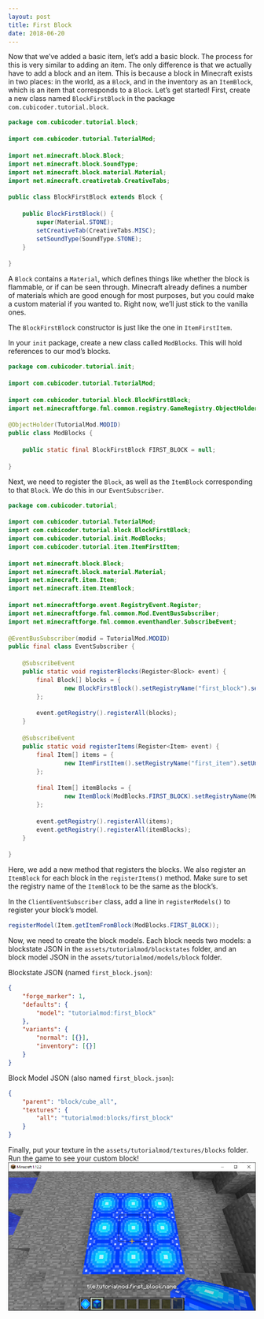 ```yaml
---
layout: post
title: First Block
date: 2018-06-20
---
```


Now that we’ve added a basic item, let’s add a basic block. The process for this is very similar to adding an item. The only difference is that we actually have to add a block and an item. This is because a block in Minecraft exists in two places: in the world, as a `Block`, and in the inventory as an `ItemBlock`, which is an item that corresponds to a `Block`. Let’s get started! First, create a new class named `BlockFirstBlock` in the package `com.cubicoder.tutorial.block`.
```java
package com.cubicoder.tutorial.block;

import com.cubicoder.tutorial.TutorialMod;

import net.minecraft.block.Block;
import net.minecraft.block.SoundType;
import net.minecraft.block.material.Material;
import net.minecraft.creativetab.CreativeTabs;

public class BlockFirstBlock extends Block {

	public BlockFirstBlock() {
		super(Material.STONE);
		setCreativeTab(CreativeTabs.MISC);
		setSoundType(SoundType.STONE);
	}

}
```

A `Block` contains a `Material`, which defines things like whether the block is flammable, or if can be seen through. Minecraft already defines a number of materials which are good enough for most purposes, but you could make a custom material if you wanted to. Right now, we’ll just stick to the vanilla ones.

The `BlockFirstBlock` constructor is just like the one in `ItemFirstItem`.

In your `init` package, create a new class called `ModBlocks`. This will hold references to our mod’s blocks.
```java
package com.cubicoder.tutorial.init;
 
import com.cubicoder.tutorial.TutorialMod;
 
import com.cubicoder.tutorial.block.BlockFirstBlock;
import net.minecraftforge.fml.common.registry.GameRegistry.ObjectHolder;
 
@ObjectHolder(TutorialMod.MODID)
public class ModBlocks {
 
	public static final BlockFirstBlock FIRST_BLOCK = null;
 
}
```
Next, we need to register the `Block`, as well as the `ItemBlock` corresponding to that `Block`. We do this in our `EventSubscriber`.
```java
package com.cubicoder.tutorial;

import com.cubicoder.tutorial.TutorialMod;
import com.cubicoder.tutorial.block.BlockFirstBlock;
import com.cubicoder.tutorial.init.ModBlocks;
import com.cubicoder.tutorial.item.ItemFirstItem;

import net.minecraft.block.Block;
import net.minecraft.block.material.Material;
import net.minecraft.item.Item;
import net.minecraft.item.ItemBlock;

import net.minecraftforge.event.RegistryEvent.Register;
import net.minecraftforge.fml.common.Mod.EventBusSubscriber;
import net.minecraftforge.fml.common.eventhandler.SubscribeEvent;

@EventBusSubscriber(modid = TutorialMod.MODID)
public final class EventSubscriber {

	@SubscribeEvent
	public static void registerBlocks(Register<Block> event) {
		final Block[] blocks = {
				new BlockFirstBlock().setRegistryName("first_block").setUnlocalisedName(TutorialMod.MODID + "." + "first_block"),
		};

		event.getRegistry().registerAll(blocks);
	}

	@SubscribeEvent
	public static void registerItems(Register<Item> event) {
		final Item[] items = {
				new ItemFirstItem().setRegistryName("first_item").setUnlocalisedName(TutorialMod.MODID + "." + "first_item"),
		};

		final Item[] itemBlocks = {
                new ItemBlock(ModBlocks.FIRST_BLOCK).setRegistryName(ModBlocks.FIRST_BLOCK.getRegistryName()),
        };

		event.getRegistry().registerAll(items);
		event.getRegistry().registerAll(itemBlocks);
	}

}
```

Here, we add a new method that registers the blocks. We also register an `ItemBlock` for each block in the `registerItems()` method. Make sure to set the registry name of the `ItemBlock` to be the same as the block’s.

In the `ClientEventSubscriber` class, add a line in `registerModels()` to register your block’s model.
```java
registerModel(Item.getItemFromBlock(ModBlocks.FIRST_BLOCK));
```

Now, we need to create the block models. Each block needs two models: a blockstate JSON in the `assets/tutorialmod/blockstates` folder, and an block model JSON in the `assets/tutorialmod/models/block` folder.

Blockstate JSON (named `first_block.json`):
```JSON
{
    "forge_marker": 1,
    "defaults": {
        "model": "tutorialmod:first_block"
    },
    "variants": {
        "normal": [{}],
        "inventory": [{}]
    }
}
```
Block Model JSON (also named `first_block.json`):
```JSON
{
    "parent": "block/cube_all",
    "textures": {
        "all": "tutorialmod:blocks/first_block"
    }
}
```
Finally, put your texture in the `assets/tutorialmod/textures/blocks` folder. Run the game to see your custom block!
![block0](/img/5block/block0.png)
